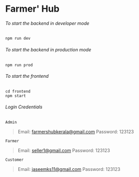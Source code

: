 # Farmer' Hub

###### To start the backend in developer mode
``` 
npm run dev 
```

###### To start the backend in production mode
``` 
npm run prod 
```

###### To start the frontend
```
cd frontend
npm start
```

###### Login Credentials
`Admin`
> Email: farmershubkerala@gmail.com
> Password: 123123

`Farmer`
> Email: seller1@gmail.com
> Password: 123123

`Customer`
> Email: jaseemks11@gmail.com
> Password: 123123
